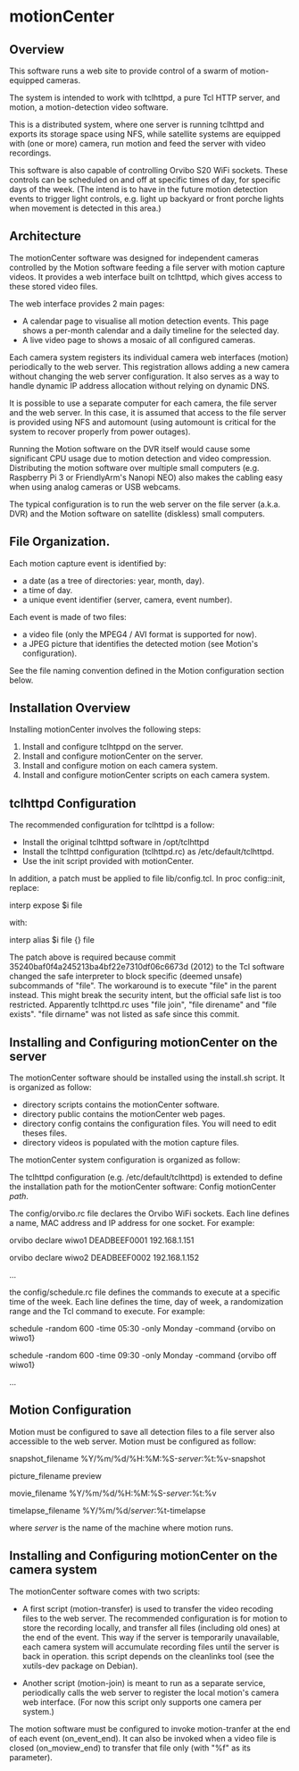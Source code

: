 # motionCenter

## Overview

This software runs a web site to provide control of a swarm of motion-equipped cameras.

The system is intended to work with tclhttpd, a pure Tcl HTTP server, and motion, a motion-detection video software.

This is a distributed system, where one server is running tclhttpd and exports its storage space using NFS, while satellite systems are equipped with (one or more) camera, run motion and feed the server with video recordings.

This software is also capable of controlling Orvibo S20 WiFi sockets. These controls can be scheduled on and off at specific times of day, for specific days of the week. (The intend is to have in the future motion detection events to trigger light controls, e.g. light up backyard or front porche lights when movement is detected in this area.)

## Architecture

The motionCenter software was designed for independent cameras controlled by the Motion software feeding a file server with motion capture videos. It provides a web interface built on tclhttpd, which gives access to these stored video files.

The web interface provides 2 main pages:
- A calendar page to visualise all motion detection events. This page shows a per-month calendar and a daily timeline for the selected day.
- A live video page to shows a mosaic of all configured cameras.

Each camera system registers its individual camera web interfaces (motion) periodically to the web server. This registration allows adding a new camera without changing the web server configuration. It also serves as a way to handle dynamic IP address allocation without relying on dynamic DNS.

It is possible to use a separate computer for each camera, the file server and the web server. In this case, it is assumed that access to the file server is provided using NFS and automount (using automount is critical for the system to recover properly from power outages).

Running the Motion software on the DVR itself would cause some significant CPU usage due to motion detection and video compression. Distributing the motion software over multiple small computers (e.g. Raspberry Pi 3 or FriendlyArm's Nanopi NEO) also makes the cabling easy when using analog cameras or USB webcams.

The typical configuration is to run the web server on the file server (a.k.a. DVR) and the Motion software on satellite (diskless) small computers.

## File Organization.

Each motion capture event is identified by:
- a date (as a tree of directories: year, month, day).
- a time of day.
- a unique event identifier (server, camera, event number).

Each event is made of two files:
- a video file (only the MPEG4 / AVI format is supported for now).
- a JPEG picture that identifies the detected motion (see Motion's configuration).

See the file naming convention defined in the Motion configuration section below.

## Installation Overview

Installing motionCenter involves the following steps:
1. Install and configure tclhtppd on the server.
2. Install and configure motionCenter on the server.
3. Install and configure motion on each camera system.
4. Install and configure motionCenter scripts on each camera system.

## tclhttpd Configuration

The recommended configuration for tclhttpd is a follow:

- Install the original tclhttpd software in /opt/tclhttpd
- Install the tclhttpd configuration (tclhttpd.rc) as /etc/default/tclhttpd.
- Use the init script provided with motionCenter.

In addition, a patch must be applied to file lib/config.tcl. In proc
config::init, replace:

   interp expose $i file

with:

   interp alias $i file {} file

The patch above is required because commit 35240baf0f4a245213ba4bf22e7310df06c6673d (2012) to the Tcl software changed the safe interpreter to block specific (deemed unsafe) subcommands of "file". The workaround is to execute "file" in the parent instead. This might break the security intent, but the official safe list is too restricted. Apparently tclhttpd.rc uses "file join", "file direname" and "file exists". "file dirname" was not listed as safe since this commit.

## Installing and Configuring motionCenter on the server

The motionCenter software should be installed using the install.sh script. It is organized as follow:
- directory scripts contains the motionCenter software.
- directory public contains the motionCenter web pages.
- directory config contains the configuration files. You will need to edit theses files.
- directory videos is populated with the motion capture files.

The motionCenter system configuration is organized as follow:

The tclhttpd configuration (e.g. /etc/default/tclhttpd) is extended to define the installation path for the motionCenter software: Config motionCenter _path_.

The config/orvibo.rc file declares the Orvibo WiFi sockets. Each line defines a name, MAC address and IP address for one socket. For example:

   orvibo declare wiwo1 DEADBEEF0001 192.168.1.151

   orvibo declare wiwo2 DEADBEEF0002 192.168.1.152

   ...

the config/schedule.rc file defines the commands to execute at a specific time of the week. Each line defines the time, day of week, a randomization range and the Tcl command to execute. For example:

   schedule -random 600 -time 05:30 -only Monday -command {orvibo on wiwo1}

   schedule -random 600 -time 09:30 -only Monday -command {orvibo off wiwo1}

   ...

## Motion Configuration

Motion must be configured to save all detection files to a file server also accessible to the web server. Motion must be configured as follow:

snapshot_filename %Y/%m/%d/%H:%M:%S-*server*:%t:%v-snapshot

picture_filename preview

movie_filename %Y/%m/%d/%H:%M:%S-*server*:%t:%v

timelapse_filename %Y/%m/%d/*server*:%t-timelapse

where *server* is the name of the machine where motion runs.

## Installing and Configuring motionCenter on the camera system

The motionCenter software comes with two scripts:

* A first script (motion-transfer) is used to transfer the video recoding files to the web server. The recommended configuration is for motion to store the recording locally, and transfer all files (including old ones) at the end of the event. This way if the server is temporarily unavailable, each camera system will accumulate recording files until the server is back in operation. this script depends on the cleanlinks tool (see the xutils-dev package on Debian).

* Another script (motion-join) is meant to run as a separate service, periodically calls the web server to register the local motion's camera web interface. (For now this script only supports one camera per system.)

The motion software must be configured to invoke motion-tranfer at the end of each event (on_event_end). It can also be invoked when a video file is closed (on_moview_end) to transfer that file only (with "%f" as its parameter).


